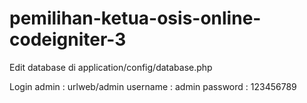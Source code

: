 # pemilihan-ketua-osis-online-codeigniter-3
Edit database di application/config/database.php

Login admin : urlweb/admin 
username : admin
password : 123456789
